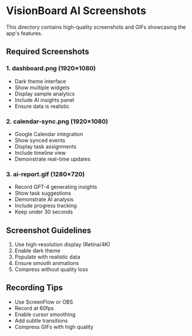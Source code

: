 # VisionBoard AI Screenshots

This directory contains high-quality screenshots and GIFs showcasing the app's features.

## Required Screenshots

### 1. dashboard.png (1920×1080)
- Dark theme interface
- Show multiple widgets
- Display sample analytics
- Include AI insights panel
- Ensure data is realistic

### 2. calendar-sync.png (1920×1080)
- Google Calendar integration
- Show synced events
- Display task assignments
- Include timeline view
- Demonstrate real-time updates

### 3. ai-report.gif (1280×720)
- Record GPT-4 generating insights
- Show task suggestions
- Demonstrate AI analysis
- Include progress tracking
- Keep under 30 seconds

## Screenshot Guidelines
1. Use high-resolution display (Retina/4K)
2. Enable dark theme
3. Populate with realistic data
4. Ensure smooth animations
5. Compress without quality loss

## Recording Tips
- Use ScreenFlow or OBS
- Record at 60fps
- Enable cursor smoothing
- Add subtle transitions
- Compress GIFs with high quality 